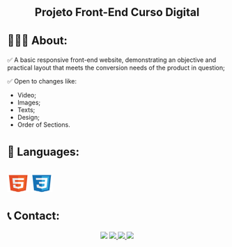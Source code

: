 
<h1 align="center" style="font-size: 25px">Projeto Front-End Curso Digital</h1>

<h2 style="font-size: 25px">👨🏽‍💻  About: </h2>
<p>✅ A basic responsive front-end website, demonstrating an objective and practical layout that meets the conversion needs of the product in question;</p>
<p>✅ Open to changes like:</p>
<ul>
  <li>Video;</li>
  <li>Images;</li>
  <li>Texts;</li>
  <li>Design;</li>
  <li>Order of Sections.</li>
</ul>

#
<h2 style="font-size: 25px">🎨 Languages: </h2>

<div class="technologies" align="left" style="display: inline_block"> <br>

 <img align="center" alt="My sill-HTML" height="40px" width="50px" src="https://raw.githubusercontent.com/devicons/devicon/master/icons/html5/html5-original.svg">
 <img align="center" alt="My sill-CSS" height="40px" width="50px" src="https://raw.githubusercontent.com/devicons/devicon/master/icons/css3/css3-original.svg">
</div>

#

<h2 style="font-size: 25px">📞 Contact: </h2>
<div class="networks" align= "center">
  <a href="https://instagram.com/athos.william" target="_blank"><img src="https://img.shields.io/badge/-Instagram-%23E4405F?style=for-the-badge&logo=instagram&logoColor=white"></a>
  <a href="https://t.me/AthosWilliam" target="_blank"><img src="https://img.shields.io/badge/Telegram-2CA5E0?style=for-the-badge&logo=telegram&logoColor=white">
  <a href="https://www.linkedin.com/in/athoswilliam/" target="_blank"><img src="https://img.shields.io/badge/LinkedIn-0077B5?style=for-the-badge&logo=linkedin&logoColor=white">
  <a href="mailto:athos.william1519@gmail.com" target="_blank"><img src="https://img.shields.io/badge/Gmail-D14836?style=for-the-badge&logo=gmail&logoColor=white">
</div>

